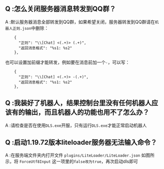 ## Q :怎么关闭服务器消息转发到QQ群？

A :默认服务器消息全部转发到QQ群，如果希望关闭，服务器转发到QQ群请在`机器人正则.json`中删除：

```
    {
      "正则": "\\[Chat] <(.+)> (.+)",
      "返回消息格式": "%s1: %s2"
    },
```

也可以设置加前缀才能转发，例如要在消息前加一个`-`，可以写：

```
    {
      "正则": "\\[Chat] <(.+)> -(.+)",
      "返回消息格式": "%s1: %s2"
    },
```

## Q :我装好了机器人，结果控制台里没有任何机器人应该有的输出，而且机器人的功能也用不了怎么办？

A :请检查是否在使用`DLS.exe`开服，只有运行`DLS.exe`才能正常启动机器人

## Q :启动1.19.72版本liteloader服务器无法输入命令？

A :在服务端文件夹内打开文件 `plugins/LiteLoader/LiteLoader.json`
如图所示，将 `ForceUtf8Input` 这一项里的`false改为true`，再次启动dls即可
